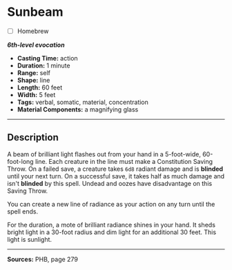 # Sunbeam
- [ ] Homebrew

***6th-level evocation***
- **Casting Time:** action
- **Duration:** 1 minute
- **Range:** self
- **Shape:** line
- **Length:** 60 feet
- **Width:** 5 feet
- **Tags:** verbal, somatic, material, concentration
- **Material Components:** a magnifying glass

---

## Description
A beam of brilliant light flashes out from your hand in a 5-foot-wide, 60-foot-long line.
Each creature in the line must make a Constitution Saving Throw.
On a failed save, a creature takes `6d8` radiant damage and is **blinded** until your next turn.
On a successful save, it takes half as much damage and isn't **blinded** by this spell.
Undead and oozes have disadvantage on this Saving Throw.

You can create a new line of radiance as your action on any turn until the spell ends.

For the duration, a mote of brilliant radiance shines in your hand.
It sheds bright light in a 30-foot radius and dim light for an additional 30 feet.
This light is sunlight.

---

**Sources:** PHB, page 279
